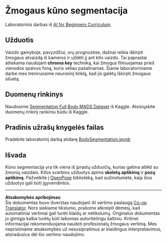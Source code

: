<!--
CO_OP_TRANSLATOR_METADATA:
{
  "original_hash": "365f0decfe0f47b460bbde8227c5009d",
  "translation_date": "2025-08-31T17:43:02+00:00",
  "source_file": "lessons/4-ComputerVision/12-Segmentation/lab/README.md",
  "language_code": "lt"
}
-->
# Žmogaus kūno segmentacija

Laboratorinis darbas iš [AI for Beginners Curriculum](https://github.com/microsoft/ai-for-beginners).

## Užduotis

Vaizdo gamyboje, pavyzdžiui, orų prognozėse, dažnai reikia iškirpti žmogaus atvaizdą iš kameros ir uždėti jį ant kito vaizdo. Tai paprastai atliekama naudojant **chroma key** techniką, kai žmogus filmuojamas prieš vienodos spalvos foną, kuris vėliau pašalinamas. Šiame laboratoriniame darbe mes treniruosime neuroninį tinklą, kad jis galėtų iškirpti žmogaus siluetą.

## Duomenų rinkinys

Naudosime [Segmentation Full Body MADS Dataset](https://www.kaggle.com/datasets/tapakah68/segmentation-full-body-mads-dataset) iš Kaggle. Atsisiųskite duomenų rinkinį rankiniu būdu iš Kaggle.

## Pradinis užrašų knygelės failas

Pradėkite laboratorinį darbą atidarę [BodySegmentation.ipynb](BodySegmentation.ipynb)

## Išvada

Kūno segmentacija yra tik viena iš įprastų užduočių, kurias galima atlikti su žmonių vaizdais. Kitos svarbios užduotys apima **skeletų aptikimą** ir **pozų aptikimą**. Pažvelkite į [OpenPose](https://github.com/CMU-Perceptual-Computing-Lab/openpose) biblioteką, kad sužinotumėte, kaip šios užduotys gali būti įgyvendintos.

---

**Atsakomybės apribojimas**:  
Šis dokumentas buvo išverstas naudojant AI vertimo paslaugą [Co-op Translator](https://github.com/Azure/co-op-translator). Nors siekiame tikslumo, prašome atkreipti dėmesį, kad automatiniai vertimai gali turėti klaidų ar netikslumų. Originalus dokumentas jo gimtąja kalba turėtų būti laikomas autoritetingu šaltiniu. Kritinei informacijai rekomenduojama naudoti profesionalų žmogaus vertimą. Mes neprisiimame atsakomybės už nesusipratimus ar klaidingus interpretavimus, atsiradusius dėl šio vertimo naudojimo.